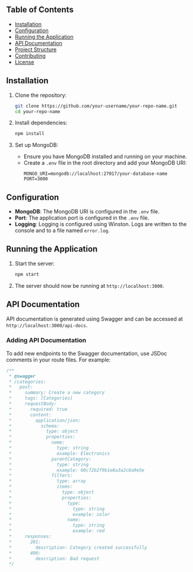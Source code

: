 ## Table of Contents
- [Installation](#installation)
- [Configuration](#configuration)
- [Running the Application](#running-the-application)
- [API Documentation](#api-documentation)
- [Project Structure](#project-structure)
- [Contributing](#contributing)
- [License](#license)

## Installation

1. Clone the repository:
    ```bash
    git clone https://github.com/your-username/your-repo-name.git
    cd your-repo-name
    ```

2. Install dependencies:
    ```bash
    npm install
    ```

3. Set up MongoDB:
    - Ensure you have MongoDB installed and running on your machine.
    - Create a `.env` file in the root directory and add your MongoDB URI:
      ```plaintext
      MONGO_URI=mongodb://localhost:27017/your-database-name
      PORT=3000
      ```

## Configuration

- **MongoDB**: The MongoDB URI is configured in the `.env` file.
- **Port**: The application port is configured in the `.env` file.
- **Logging**: Logging is configured using Winston. Logs are written to the console and to a file named `error.log`.

## Running the Application

1. Start the server:
    ```bash
    npm start
    ```

2. The server should now be running at `http://localhost:3000`.

## API Documentation

API documentation is generated using Swagger and can be accessed at `http://localhost:3000/api-docs`.

### Adding API Documentation

To add new endpoints to the Swagger documentation, use JSDoc comments in your route files. For example:

```javascript
/**
 * @swagger
 * /categories:
 *   post:
 *     summary: Create a new category
 *     tags: [Categories]
 *     requestBody:
 *       required: true
 *       content:
 *         application/json:
 *           schema:
 *             type: object
 *             properties:
 *               name:
 *                 type: string
 *                 example: Electronics
 *               parentCategory:
 *                 type: string
 *                 example: 60c72b2f9b1e8a3a2c8a9e5e
 *               filters:
 *                 type: array
 *                 items:
 *                   type: object
 *                   properties:
 *                     type:
 *                       type: string
 *                       example: color
 *                     name:
 *                       type: string
 *                       example: red
 *     responses:
 *       201:
 *         description: Category created successfully
 *       400:
 *         description: Bad request
 */
